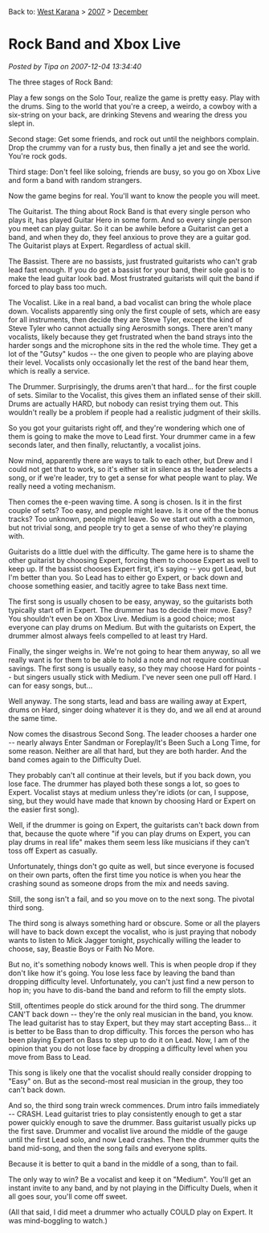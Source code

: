 Back to: [West Karana](/posts/westkarana.md) > [2007](/posts/2007/westkarana.md) > [December](./westkarana.md)
# Rock Band and Xbox Live

*Posted by Tipa on 2007-12-04 13:34:40*

The three stages of Rock Band:

Play a few songs on the Solo Tour, realize the game is pretty easy. Play with the drums. Sing to the world that you're a creep, a weirdo, a cowboy with a six-string on your back, are drinking Stevens and wearing the dress you slept in.

Second stage: Get some friends, and rock out until the neighbors complain. Drop the crummy van for a rusty bus, then finally a jet and see the world. You're rock gods.

Third stage: Don't feel like soloing, friends are busy, so you go on Xbox Live and form a band with random strangers.

Now the game begins for real. You'll want to know the people you will meet.

The Guitarist. The thing about Rock Band is that every single person who plays it, has played Guitar Hero in some form. And so every single person you meet can play guitar. So it can be awhile before a Guitarist can get a band, and when they do, they feel anxious to prove they are a guitar god. The Guitarist plays at Expert. Regardless of actual skill.

The Bassist. There are no bassists, just frustrated guitarists who can't grab lead fast enough. If you do get a bassist for your band, their sole goal is to make the lead guitar look bad. Most frustrated guitarists will quit the band if forced to play bass too much.

The Vocalist. Like in a real band, a bad vocalist can bring the whole place down. Vocalists apparently sing only the first couple of sets, which are easy for all instruments, then decide they are Steve Tyler, except the kind of Steve Tyler who cannot actually sing Aerosmith songs. There aren't many vocalists, likely because they get frustrated when the band strays into the harder songs and the microphone sits in the red the whole time. They get a lot of the "Gutsy" kudos -- the one given to people who are playing above their level. Vocalists only occasionally let the rest of the band hear them, which is really a service.

The Drummer. Surprisingly, the drums aren't that hard... for the first couple of sets. Similar to the Vocalist, this gives them an inflated sense of their skill. Drums are actually HARD, but nobody can resist trying them out. This wouldn't really be a problem if people had a realistic judgment of their skills.

So you got your guitarists right off, and they're wondering which one of them is going to make the move to Lead first. Your drummer came in a few seconds later, and then finally, reluctantly, a vocalist joins.

Now mind, apparently there are ways to talk to each other, but Drew and I could not get that to work, so it's either sit in silence as the leader selects a song, or if we're leader, try to get a sense for what people want to play. We really need a voting mechanism.

Then comes the e-peen waving time. A song is chosen. Is it in the first couple of sets? Too easy, and people might leave. Is it one of the the bonus tracks? Too unknown, people might leave. So we start out with a common, but not trivial song, and people try to get a sense of who they're playing with.

Guitarists do a little duel with the difficulty. The game here is to shame the other guitarist by choosing Expert, forcing them to choose Expert as well to keep up. If the bassist chooses Expert first, it's saying -- you got Lead, but I'm better than you. So Lead has to either go Expert, or back down and choose something easier, and tacitly agree to take Bass next time.

The first song is usually chosen to be easy, anyway, so the guitarists both typically start off in Expert. The drummer has to decide their move. Easy? You shouldn't even be on Xbox Live. Medium is a good choice; most everyone can play drums on Medium. But with the guitarists on Expert, the drummer almost always feels compelled to at least try Hard.

Finally, the singer weighs in. We're not going to hear them anyway, so all we really want is for them to be able to hold a note and not require continual savings. The first song is usually easy, so they may choose Hard for points -- but singers usually stick with Medium. I've never seen one pull off Hard. I can for easy songs, but...

Well anyway. The song starts, lead and bass are wailing away at Expert, drums on Hard, singer doing whatever it is they do, and we all end at around the same time.

Now comes the disastrous Second Song. The leader chooses a harder one -- nearly always Enter Sandman or Foreplay/It's Been Such a Long Time, for some reason. Neither are all that hard, but they are both harder. And the band comes again to the Difficulty Duel.

They probably can't all continue at their levels, but if you back down, you lose face. The drummer has played both these songs a lot, so goes to Expert. Vocalist stays at medium unless they're idiots (or can, I suppose, sing, but they would have made that known by choosing Hard or Expert on the easier first song).

Well, if the drummer is going on Expert, the guitarists can't back down from that, because the quote where "if you can play drums on Expert, you can play drums in real life" makes them seem less like musicians if they can't toss off Expert as casually.

Unfortunately, things don't go quite as well, but since everyone is focused on their own parts, often the first time you notice is when you hear the crashing sound as someone drops from the mix and needs saving.

Still, the song isn't a fail, and so you move on to the next song. The pivotal third song.

The third song is always something hard or obscure. Some or all the players will have to back down except the vocalist, who is just praying that nobody wants to listen to Mick Jagger tonight, psychically willing the leader to choose, say, Beastie Boys or Faith No More.

But no, it's something nobody knows well. This is when people drop if they don't like how it's going. You lose less face by leaving the band than dropping difficulty level. Unfortunately, you can't just find a new person to hop in; you have to dis-band the band and reform to fill the empty slots.

Still, oftentimes people do stick around for the third song. The drummer CAN'T back down -- they're the only real musician in the band, you know. The lead guitarist has to stay Expert, but they may start accepting Bass... it is better to be Bass than to drop difficulty. This forces the person who has been playing Expert on Bass to step up to do it on Lead. Now, I am of the opinion that you do not lose face by dropping a difficulty level when you move from Bass to Lead.

This song is likely one that the vocalist should really consider dropping to "Easy" on. But as the second-most real musician in the group, they too can't back down.

And so, the third song train wreck commences. Drum intro fails immediately -- CRASH. Lead guitarist tries to play consistently enough to get a star power quickly enough to save the drummer. Bass guitarist usually picks up the first save. Drummer and vocalist live around the middle of the gauge until the first Lead solo, and now Lead crashes. Then the drummer quits the band mid-song, and then the song fails and everyone splits.

Because it is better to quit a band in the middle of a song, than to fail.

The only way to win? Be a vocalist and keep it on "Medium". You'll get an instant invite to any band, and by not playing in the Difficulty Duels, when it all goes sour, you'll come off sweet.

(All that said, I did meet a drummer who actually COULD play on Expert. It was mind-boggling to watch.)

